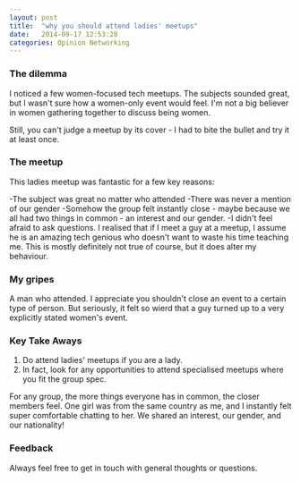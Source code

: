 ```yaml
---
layout: post
title:  "why you should attend ladies' meetups"
date:   2014-09-17 12:53:28
categories: Opinion Networking
---
```


### The dilemma
I noticed a few women-focused tech meetups.  The subjects sounded great, but I wasn't sure how a women-only event would feel.  I'm not a big believer in women gathering together to discuss being women.  

Still, you can't judge a meetup by its cover - I had to bite the bullet and try it at least once.  

### The meetup
This ladies meetup was fantastic for a few key reasons:

-The subject was great no matter who attended
-There was never a mention of our gender
-Somehow the group felt instantly close - maybe because we all had two things in common - an interest and our gender. 
-I didn't feel afraid to ask questions.  I realised that if I meet a guy at a meetup, I assume he is an amazing tech genious who doesn't want to waste his time teaching me.  This is mostly definitely not true of course, but it does alter my behaviour.


### My gripes
A man who attended.  I appreciate you shouldn't close an event to a certain type of person.  But seriously, it felt so wierd that a guy turned up to a very explicitly stated women's event.


### Key Take Aways
1. Do attend ladies' meetups if you are a lady.
2. In fact, look for any opportunities to attend specialised meetups where you fit the group spec.

For any group, the more things everyone has in common, the closer members feel.  One girl was from the same country as me, and I instantly felt super comfortable chatting to her.  We shared an interest, our gender, and our nationality!


### Feedback
Always feel free to get in touch with general thoughts or questions.